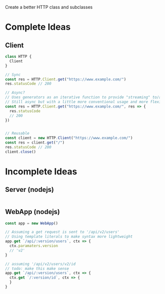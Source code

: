 Create a better HTTP class and subclasses

# Complete Ideas
## Client
```js
class HTTP {
  Client
}

// Sync
const res = HTTP.Client.get("https://www.example.com/")
res.statusCode // 200

// Async?
// Uses generators as an iterative function to provide "streaming" to/as the result.
// Still async but with a little more conventional usage and more flexible.
const res = HTTP.Client.get("https://www.example.com/", res => {
  res.statusCode
  // 200
})


// Reusable
const client = new HTTP.Client("https://www.example.com/")
const res = client.get("/")
res.statusCode // 200
client.close()
```

# Incomplete Ideas
## Server (nodejs)
```
```
## WebApp (nodejs)
```js
const app = new WebApp()

// Assuming a get request is sent to '/api/v2/users'
// Using template literals to make syntax more lightweight
app.get `/api/:version/users`, ctx => {
  ctx.paramaters.version 
  // 'v2'
}

// assuming '/api/v2/users/v2/id
// todo: make this make sense
app.get `/api/:version/users`, ctx => {
  ctx.get `/:version/id`, ctx => {
  }
}

```


